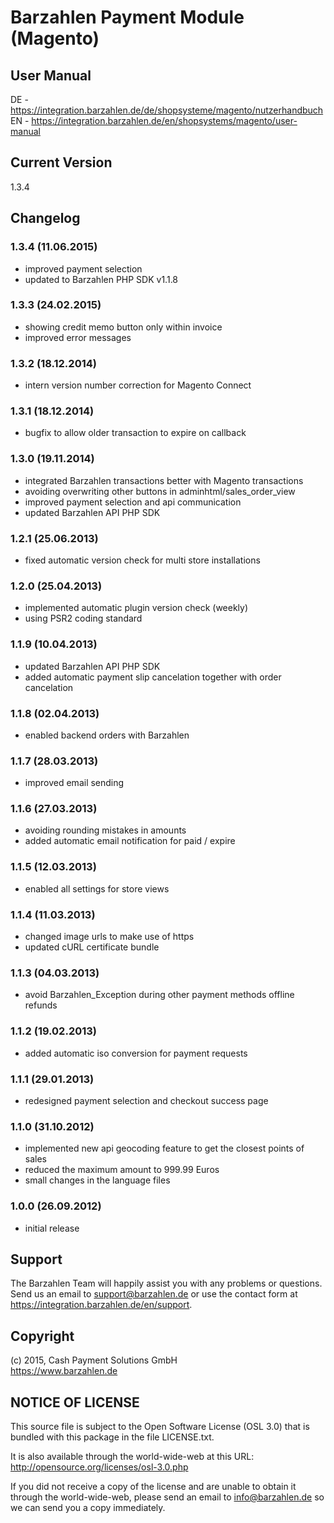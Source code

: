 # Barzahlen Payment Module (Magento)

## User Manual
DE - https://integration.barzahlen.de/de/shopsysteme/magento/nutzerhandbuch  
EN - https://integration.barzahlen.de/en/shopsystems/magento/user-manual

## Current Version
1.3.4

## Changelog

### 1.3.4 (11.06.2015)
* improved payment selection
* updated to Barzahlen PHP SDK v1.1.8

### 1.3.3 (24.02.2015)
* showing credit memo button only within invoice
* improved error messages

### 1.3.2 (18.12.2014)
* intern version number correction for Magento Connect

### 1.3.1 (18.12.2014)
* bugfix to allow older transaction to expire on callback

### 1.3.0 (19.11.2014)
* integrated Barzahlen transactions better with Magento transactions
* avoiding overwriting other buttons in adminhtml/sales_order_view
* improved payment selection and api communication
* updated Barzahlen API PHP SDK

### 1.2.1 (25.06.2013)
* fixed automatic version check for multi store installations

### 1.2.0 (25.04.2013)
* implemented automatic plugin version check (weekly)
* using PSR2 coding standard

### 1.1.9 (10.04.2013)
* updated Barzahlen API PHP SDK
* added automatic payment slip cancelation together with order cancelation

### 1.1.8 (02.04.2013)
* enabled backend orders with Barzahlen

### 1.1.7 (28.03.2013)
* improved email sending

### 1.1.6 (27.03.2013)
* avoiding rounding mistakes in amounts
* added automatic email notification for paid / expire

### 1.1.5 (12.03.2013)
* enabled all settings for store views

### 1.1.4 (11.03.2013)
* changed image urls to make use of https
* updated cURL certificate bundle

### 1.1.3 (04.03.2013)
* avoid Barzahlen_Exception during other payment methods offline refunds

### 1.1.2 (19.02.2013)
* added automatic iso conversion for payment requests

### 1.1.1 (29.01.2013)
* redesigned payment selection and checkout success page

### 1.1.0 (31.10.2012)
* implemented new api geocoding feature to get the closest points of sales
* reduced the maximum amount to 999.99 Euros
* small changes in the language files

### 1.0.0 (26.09.2012)
* initial release

## Support
The Barzahlen Team will happily assist you with any problems or questions. Send us an email to support@barzahlen.de or use the contact form at https://integration.barzahlen.de/en/support.

## Copyright
(c) 2015, Cash Payment Solutions GmbH  
https://www.barzahlen.de

## NOTICE OF LICENSE
This source file is subject to the Open Software License (OSL 3.0) that is bundled with this package in the file LICENSE.txt.

It is also available through the world-wide-web at this URL: http://opensource.org/licenses/osl-3.0.php

If you did not receive a copy of the license and are unable to obtain it through the world-wide-web, please send an email to info@barzahlen.de so we can send you a copy immediately.